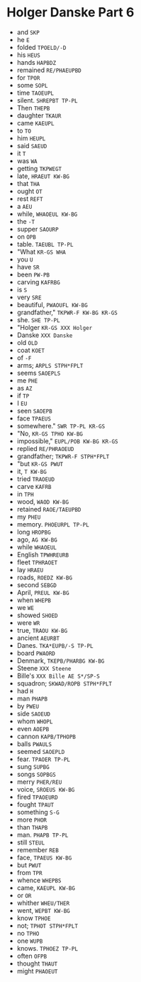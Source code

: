# Holger Danske Part 6

* and `SKP`
* he `E`
* folded `TPOELD/-D`
* his `HEUS`
* hands `HAPBDZ`
* remained `RE/PHAEUPBD`
* for `TPOR`
* some `SOPL`
* time `TAOEUPL`
* silent. `SHREPBT TP-PL`
* Then `THEPB`
* daughter `TKAUR`
* came `KAEUPL`
* to `TO`
* him `HEUPL`
* said `SAEUD`
* it `T`
* was `WA`
* getting `TKPWEGT`
* late, `HRAEUT KW-BG`
* that `THA`
* ought `OT`
* rest `REFT`
* a `AEU`
* while, `WHAOEUL KW-BG`
* the `-T`
* supper `SAOURP`
* on `OPB`
* table. `TAEUBL TP-PL`
* "What `KR-GS WHA`
* you `U`
* have `SR`
* been `PW-PB`
* carving `KAFRBG`
* is `S`
* very `SRE`
* beautiful, `PWAOUFL KW-BG`
* grandfather," `TKPWR-F KW-BG KR-GS`
* she. `SHE TP-PL`
* "Holger `KR-GS XXX Holger`
* Danske `XXX Danske`
* old `OLD`
* coat `KOET`
* of `-F`
* arms; `ARPLS STPH*FPLT`
* seems `SAOEPLS`
* me `PHE`
* as `AZ`
* if `TP`
* I `EU`
* seen `SAOEPB`
* face `TPAEUS`
* somewhere." `SWR TP-PL KR-GS`
* "No, `KR-GS TPHO KW-BG`
* impossible," `EUPL/POB KW-BG KR-GS`
* replied `RE/PHRAOEUD`
* grandfather; `TKPWR-F STPH*FPLT`
* "but `KR-GS PWUT`
* it, `T KW-BG`
* tried `TRAOEUD`
* carve `KAFRB`
* in `TPH`
* wood, `WAOD KW-BG`
* retained `RAOE/TAEUPBD`
* my `PHEU`
* memory. `PHOEURPL TP-PL`
* long `HROPBG`
* ago, `AG KW-BG`
* while `WHAOEUL`
* English `TPWHREURB`
* fleet `TPHRAOET`
* lay `HRAEU`
* roads, `ROEDZ KW-BG`
* second `SEBGD`
* April, `PREUL KW-BG`
* when `WHEPB`
* we `WE`
* showed `SHOED`
* were `WR`
* true, `TRAOU KW-BG`
* ancient `AEURBT`
* Danes. `TKA*EUPB/-S TP-PL`
* board `PWAORD`
* Denmark, `TKEPB/PHARBG KW-BG`
* Steene `XXX Steene`
* Bille's `XXX Bille AE S*/SP-S`
* squadron; `SKWAD/ROPB STPH*FPLT`
* had `H`
* man `PHAPB`
* by `PWEU`
* side `SAOEUD`
* whom `WHOPL`
* even `AOEPB`
* cannon `KAPB/TPHOPB`
* balls `PWAULS`
* seemed `SAOEPLD`
* fear. `TPAOER TP-PL`
* sung `SUPBG`
* songs `SOPBGS`
* merry `PHER/REU`
* voice, `SROEUS KW-BG`
* fired `TPAOEURD`
* fought `TPAUT`
* something `S-G`
* more `PHOR`
* than `THAPB`
* man. `PHAPB TP-PL`
* still `STEUL`
* remember `REB`
* face, `TPAEUS KW-BG`
* but `PWUT`
* from `TPR`
* whence `WHEPBS`
* came, `KAEUPL KW-BG`
* or `OR`
* whither `WHEU/THER`
* went, `WEPBT KW-BG`
* know `TPHOE`
* not; `TPHOT STPH*FPLT`
* no `TPHO`
* one `WUPB`
* knows. `TPHOEZ TP-PL`
* often `OFPB`
* thought `THAUT`
* might `PHAOEUT`
